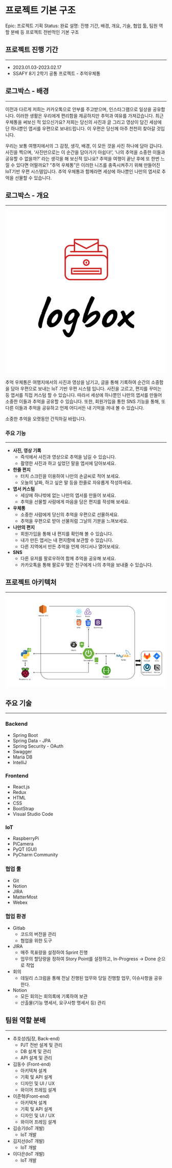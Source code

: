 # 프로젝트 기본 구조

Epic: 프로젝트 기획
Status: 완료
설명: 진행 기간, 배경, 개요, 기술, 협업 툴, 팀원 역할 분배 등 프로젝트 전반적인 기본 구조

## 프로젝트 진행 기간

---

- 2023.01.03-2023.02.17
- SSAFY 8기 2학기 공통 프로젝트 - 추억우체통

## 로그박스 - 배경

---

이전과 다르게 저희는 카카오톡으로 안부를 주고받으며, 인스타그램으로 일상을 공유합니다. 이러한 생활은 우리에게 편리함을 제공하지만 추억과 여유를 가져갔습니다. 최근 우체통을 써보신 적 있으신가요? 저희는 당신의 사진과 글 그리고 영상이 담긴 세상에 단 하나뿐인 엽서를 우편으로 보내드립니다. 이 우편은 당신께 아주 천천히 찾아갈 것입니다.

우리는 보통 여행지에서의 그 감정, 생각, 배경, 이 모든 것을 사진 하나에 담아 갑니다. 사진을 찍으며, ‘사진만으로는 이 순간을 담아가기 아쉽다!’, ‘나의 추억을 소중한 이들과 공유할 수 없을까?’ 라는 생각을 해 보신적 있나요? 추억을 여행이 끝난 후에 또 한번 느낄 수 있다면 어떨까요? “추억 우체통”은 이러한 니즈를 충족시켜주기 위해 만들어진 IoT기반 우편 시스템입니다. 추억 우체통과 함께라면 세상에 하나뿐인 나만의 엽서로 추억을 선물할 수 있습니다.

## 로그박스 - 개요

---

![Untitled](./assets/logbox.png)

추억 우체통은 여행지에서의 사진과 영상을 남기고, 글을 통해 기록하여 순간의 소중함을 담아 우편으로 보내는 IoT 기반 우편 시스템 입니다. 사진을 고르고, 편지를 꾸미는 등 엽서를 직접 커스텀 할 수 있습니다. 따라서 세상에 하나뿐인 나만의 엽서를 만들어 소중한 이들과 추억을 공유할 수 있습니다. 또한, 회원가입을 통한 SNS 기능을 통해, 또 다른 이들과 추억을 공유하고 언제 어디서든 내 기억을 꺼내 볼 수 있습니다.

소중한 추억을 오랫동안 간직하길 바랍니다.

### 주요 기능

---

- **사진, 영상 기록**
  - 즉석에서 사진과 영상으로 추억을 남길 수 있습니다.
  - 촬영한 사진과 하고 싶었던 말을 엽서에 담아보세요.
- **한줄 편지**
  - 터치 스크린을 이용하여 나만의 손글씨로 적어 보세요.
  - 오늘의 날짜, 하고 싶은 말 등을 한줄로 자유롭게 작성하세요.
- **엽서 커스텀**
  - 세상에 하나밖에 없는 나만의 엽서를 만들어 보세요.
  - 추억을 선물할 사람에게 마음을 담은 편지를 작성해 보세요.
- **우체통**
  - 소중한 사람에게 당신의 추억을 우편으로 선물하세요.
  - 추억을 우편으로 받아 선물처럼 그날의 기분을 느껴보세요.
- **나만의 편지**
  - 회원가입을 통해 내 편지를 확인해 볼 수 있습니다.
  - 내가 만든 엽서는 내 편지함에 보관할 수 있습니다.
  - 다른 지역에서 만든 추억을 언제 어디서나 열어보세요.
- **SNS**
  - 다른 유저를 팔로우하여 함께 추억을 공유해 보세요.
  - 카카오톡을 통해 팔로우 맺은 친구에게 나의 추억을 보내줄 수 있습니다.

## 프로젝트 아키텍처

---

![프로젝트아키텍처.png](./assets/architecture.png)

## 주요 기술

---

### **Backend**

- Spring Boot
- Spring Data - JPA
- Spring Security - OAuth
- Swagger
- Maria DB
- IntelliJ

### **Frontend**

- React.js
- Redux
- HTML
- CSS
- BootStrap
- Visual Studio Code

### **IoT**

- RaspberryPi
- PiCamera
- PyQT (GUI)
- PyCharm Community

### 협업 툴

- Git
- Notion
- JIRA
- MatterMost
- Webex

### 협업 환경

- Gitlab
  - 코드의 버전을 관리
  - 협업을 위한 도구
- JIRA
  - 매주 목표량을 설정하여 Sprint 진행
  - 업무의 할당량을 정하여 Story Point를 설정하고, In-Progress -> Done 순으로 작업
- 회의
  - 데일리 스크럼을 통해 전날 진행된 업무와 당일 진행할 업무, 이슈사항을 공유 한다.
- Notion
  - 모든 회의는 회의록에 기록하여 보관
  - 산출물(기능 명세서, 요구사항 명세서 등) 관리

## 팀원 역할 분배

---

- 추호성(팀장, Back-end)
  - PJT 전반 설계 및 관리
  - DB 설계 및 관리
  - API 설계 및 관리
- 김동수 (Front-end)
  - 아키텍쳐 설계
  - 기획 및 API 설계
  - 디자인 및 UI / UX
  - 와이어 프레임 설계
- 이준혁(Front-end)
  - 아키텍쳐 설계
  - 기획 및 API 설계
  - 디자인 및 UI / UX
  - 와이어 프레임 설계
- 김승기(IoT 개발)
  - IoT 개발
- 김지선(IoT 개발)
  - IoT 개발
- 이다은(IoT 개발)
  - IoT 개발
